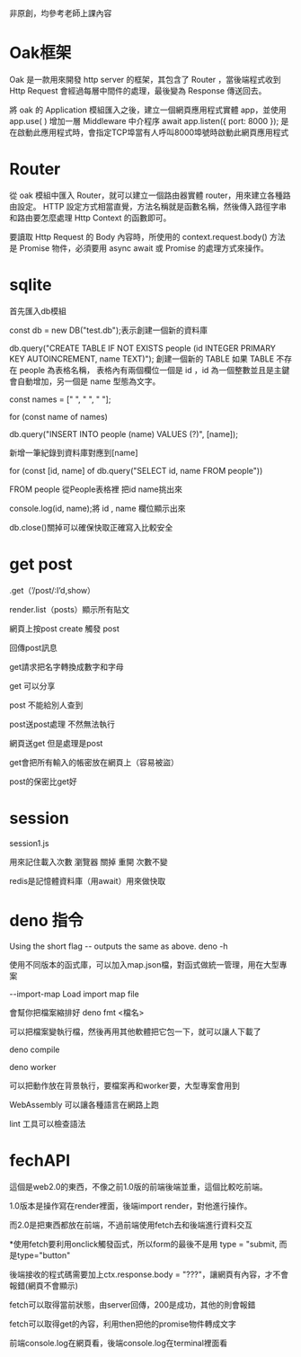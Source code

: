 非原創，均參考老師上課內容

# Oak框架
Oak 是一款用來開發 http server 的框架，其包含了 Router ，當後端程式收到 Http Request 會經過每層中間件的處理，最後變為 Response 傳送回去。

將 oak 的 Application 模組匯入之後，建立一個網頁應用程式實體 app，並使用 app.use( ) 增加一層 Middleware 中介程序
await app.listen({ port: 8000 }); 是在啟動此應用程式時，會指定TCP埠當有人呼叫8000埠號時啟動此網頁應用程式

# Router

從 oak 模組中匯入 Router，就可以建立一個路由器實體 router，用來建立各種路由設定。
HTTP 設定方式相當直覺，方法名稱就是函數名稱，然後傳入路徑字串和路由要怎麼處理 Http Context 的函數即可。

要讀取 Http Request 的 Body 內容時，所使用的 context.request.body() 方法是 Promise 物件，必須要用 async await 或 Promise 的處理方式來操作。

# sqlite

首先匯入db模組

const db = new DB("test.db");表示創建一個新的資料庫

db.query("CREATE TABLE IF NOT EXISTS people (id INTEGER PRIMARY KEY AUTOINCREMENT, name TEXT)");
創建一個新的 TABLE 如果 TABLE 不存在 people 為表格名稱， 表格內有兩個欄位一個是 id ，id 為一個整數並且是主鍵會自動增加，另一個是 name 型態為文字。

const names = ["          ", "         ", "           "];

for (const name of names)

db.query("INSERT INTO people (name) VALUES (?)", [name]);

新增一筆紀錄到資料庫對應到[name]

for (const [id, name] of db.query("SELECT id, name FROM people"))

FROM people 從People表格裡 把id name挑出來

console.log(id, name);將 id , name 欄位顯示出來

db.close()關掉可以確保快取正確寫入比較安全

# get post
.get（’/post/:I’d,show）

render.list（posts）顯示所有貼文

網頁上按post create 觸發 post

回傳post訊息

get請求把名字轉換成數字和字母

get 可以分享

post 不能給別人查到

post送post處理 不然無法執行

網頁送get 但是處理是post

get會把所有輸入的帳密放在網頁上（容易被盜）

post的保密比get好

# session
session1.js

用來記住載入次數
瀏覽器 關掉 重開 次數不變

redis是記憶體資料庫（用await）用來做快取

# deno 指令

Using the short flag -- outputs the same as above.
deno -h

使用不同版本的函式庫，可以加入map.json檔，對函式做統一管理，用在大型專案

--import-map <FILE>           Load import map file

會幫你把檔案縮排好
deno fmt <檔名>

可以把檔案變執行檔，然後再用其他軟體把它包一下，就可以讓人下載了
  
deno compile
  
deno worker

可以把動作放在背景執行，要檔案再和worker要，大型專案會用到

WebAssembly 可以讓各種語言在網路上跑

lint 工具可以檢查語法
# fechAPI
這個是web2.0的東西，不像之前1.0版的前端後端並重，這個比較吃前端。

1.0版本是操作寫在render裡面，後端import render，對他進行操作。

而2.0是把東西都放在前端，不過前端使用fetch去和後端進行資料交互
  
  *使用fetch要利用onclick觸發函式，所以form的最後不是用 type = "submit, 而是type="button"
  
  後端接收的程式碼需要加上ctx.response.body = "???"，讓網頁有內容，才不會報錯(網頁不會顯示)

fetch可以取得當前狀態，由server回傳，200是成功，其他的則會報錯
  
  fetch可以取得get的內容，利用then把他的promise物件轉成文字
  
  前端console.log在網頁看，後端console.log在terminal裡面看
